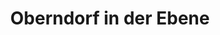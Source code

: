 ---
title: Oberndorf in der Ebene
url: /oberndorf-in-der-ebene/
latitude: 48.276
longitude: 15.697
---
